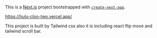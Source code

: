 This is a [Next.js](https://nextjs.org/) project bootstrapped with [`create-next-app`](https://github.com/vercel/next.js/tree/canary/packages/create-next-app).

https://hulu-clon-two.vercel.app/

  This project is built by Tailwind css also it is including react flip move and tailwind scroll bar.
